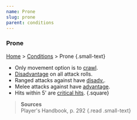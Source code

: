 ```yaml
---
name: Prone
slug: prone
parent: conditions
---
```

### Prone
 [Home](home) > [Conditions](conditions) > Prone {.small-text}
- Only movement option is to [crawl](crawling).
- [Disadvantage](advantage-disadvantage) on all attack rolls.
- Ranged attacks against have [disadv.](disadvantage).
- Melee attacks against have [advantage](advantage-disadvantage).
- Hits within 5' are [critical hits](criticals).
{.square}
 
> **Sources** <br/>
> Player's Handbook, p. 292
{.read .small-text}